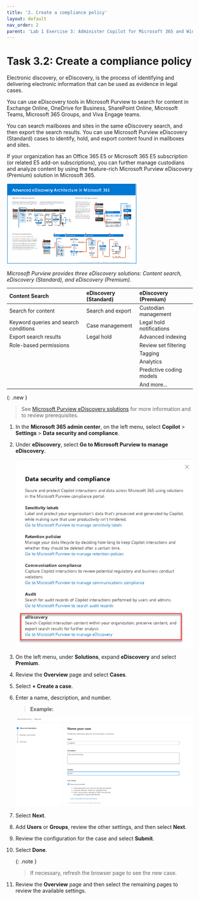 ```yaml
---
title: '2. Create a compliance policy'
layout: default
nav_order: 2
parent: 'Lab 1 Exercise 3: Administer Copilot for Microsoft 365 and Windows Copilot'
---
```


# Task 3.2: Create a compliance policy

Electronic discovery, or eDiscovery, is the process of identifying and delivering electronic information that can be used as evidence in legal cases.  

You can use eDiscovery tools in Microsoft Purview to search for content in Exchange Online, OneDrive for Business, SharePoint Online, Microsoft Teams, Microsoft 365 Groups, and Viva Engage teams. 

You can search mailboxes and sites in the same eDiscovery search, and then export the search results. You can use Microsoft Purview eDiscovery (Standard) cases to identify, hold, and export content found in mailboxes and sites.  
 
If your organization has an Office 365 E5 or Microsoft 365 E5 subscription (or related E5 add-on subscriptions), you can further manage custodians and analyze content by using the feature-rich Microsoft Purview eDiscovery (Premium) solution in Microsoft 365. 

 

![b25.jpg](../media/lab1/b25.jpg) 

 

*Microsoft Purview provides three eDiscovery solutions: Content search, eDiscovery (Standard), and eDiscovery (Premium).* 

| Content Search | eDiscovery (Standard) | eDiscovery (Premium)    | 
|:---------|:---------|:---------| 
|  Search for content   | Search and export   | Custodian management    | 
| Keyword queries and search conditions   | Case management   | Legal hold notifications | 
| Export search results     | Legal hold          | Advanced indexing    | 
| Role-based permissions    |                       | Review set filtering | 
|                           |                       | Tagging      | 
|                           |                       | Analytics                | 
|                           |                       | Predictive coding models | 
|                           |                       | And more...  | 

 

{: .new }
> See [Microsoft Purview eDiscovery solutions](https://learn.microsoft.com/en-us/purview/ediscovery "Microsoft Purview eDiscovery solutions") for more information and to review prerequisites. 


 

1. In the **Microsoft 365 admin center**, on the left menu, select **Copilot** > **Settings** > **Data security and compliance**. 

 

1. Under **eDiscovery**, select **Go to Microsoft Purview to manage eDiscovery**. 

 

    ![b22.jpg](../media/lab1/b22.jpg) 

 

1. On the left menu, under **Solutions**, expand **eDiscovery** and select **Premium**. 

 

1. Review the **Overview** page and select **Cases**. 

 

1. Select **+ Create a case**.  

 

1. Enter a name, description, and number. 

 

    >**Example:** 

    ![b23.jpg](../media/lab1/b23.jpg) 

 

1. Select **Next**. 

 

1. Add  **Users** or **Groups**, review the other settings, and then select **Next**. 

 

1. Review the configuration for the case and select **Submit**. 

 

1. Select **Done**. 

 

    {: .note }
    > If necessary, refresh the browser page to see the new case. 

 

1. Review the **Overview** page and then select the remaining pages to review the available settings. 

 
